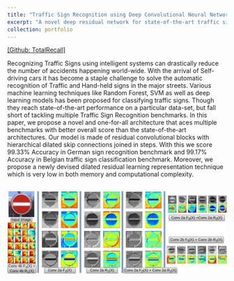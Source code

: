 ```yaml
---
title: "Traffic Sign Recognition using Deep Convolutional Neural Networks"
excerpt: "A novel deep residual network for state-of-the-art traffic sign recogntition for German and Belgian Traffic Sign data-set.<br/><img src='/images/iccit.png'>"
collection: portfolio
---
```

[[Github: TotalRecall]](https://github.com/Sourajit2110/DilatedSkipTotalRecall)

Recognizing Traffic Signs using intelligent systems can drastically reduce the number of accidents happening world-wide. With the arrival of Self-driving cars it has become a staple challenge to solve the automatic recognition of Traffic and Hand-held signs in the major streets. Various machine learning techniques like Random Forest, SVM as well as deep learning models has been proposed for classifying traffic signs. Though they reach state-of-the-art performance on a particular data-set, but fall short of tackling multiple Traffic Sign Recognition benchmarks. In this paper, we propose a novel and one-for-all architecture that aces multiple benchmarks with better overall score than the state-of-the-art architectures. Our model is made of residual convolutional blocks with hierarchical dilated skip connections joined in steps. With this we score 99.33% Accuracy in German sign recognition benchmark and 99.17% Accuracy in Belgian traffic sign classification benchmark. Moreover, we propose a newly devised dilated residual learning representation technique which is very low in both memory and computational complexity. 

<br/><img src='/images/iccit.png'>